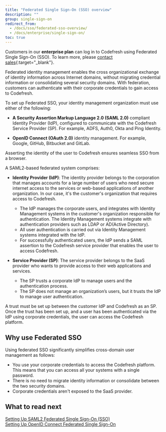 ```yaml
---
title: "Federated Single Sign-On (SSO) overview"
description: ""
group: single-sign-on
redirect_from:
  - /docs/sso/federated-sso-overview/
  - /docs/enterprise/single-sign-on/
toc: true
---
```

  
  Customers in our **enterprise plan** can log in to Codefresh using Federated Single Sign-On (SSO). To learn more, please [contact sales](https://codefresh.io/contact-sales/){:target="\_blank"}. 

  Federated identity management enables the cross organizational exchange of identity information across Internet domains, without migrating credential information or consolidating several security domains. With federation, customers can authenticate with their corporate credentials to gain access to Codefresh.  

  To set up Federated SSO, your identity management organization must use either of the following:

  - **A Security Assertion Markup Language 2.0 (SAML 2.0)** compliant Identity Provider (IdP),  configured to communicate with the Codefresh Service Provider (SP). For example, ADFS, Auth0, Okta and Ping Identity. 
  
  - **OpenID Connect (OAuth 2.0)** identity management. For example, Google, GitHub, Bitbucket and GitLab.
  
Asserting the identity of the user to Codefresh ensures seamless SSO from a browser.

A SAML2-based federated system comprises:

  - **Identity Provider (IdP)**: The identity provider belongs to the corporation that manages accounts for a large number of users who need secure internet access to the services or web-based applications of another organization. In our case, it's the customer's organization that requires access to Codefresh.
    - The IdP manages the corporate users, and integrates with Identity Management systems in the customer's organization responsible for authentication. The Identity Management systems integrate with authentication providers such as LDAP or AD(Active Directory).
    - All user authentication is carried out via Identity Management systems integrated with the IdP.
    - For successfully authenticated users, the IdP sends a SAML assertion to the Codefresh service provider that enables the user to access Codefresh.

  - **Service Provider (SP)**: The service provider belongs to the SaaS provider who wants to provide access to their web applications and services.
    - The SP trusts a corporate IdP to manage users and the authentication process.
    - The SP does not manage an organization’s users, but it trusts the IdP to manage user authentication.

  A trust must be set up between the customer IdP and Codefresh as an SP. Once the trust has been set up, and a user has been authenticated via the IdP using corporate credentials, the user can access the Codefresh platform.


## Why use Federated SSO

Using federated SSO significantly simplifies cross-domain user management as follows:
  
* You use your corporate credentials to access the Codefresh platform. This means that you can access all your systems with a single password.
* There is no need to migrate identity information or consolidate between the two security domains.
* Corporate credentials aren't exposed to the SaaS provider.


## What to read next
[Setting Up SAML2 Federated Single Sign-On (SSO)](sso-setup-saml2)  
[Setting Up OpenID Connect Federated Single Sign-On](sso-setup-oauth2)    
